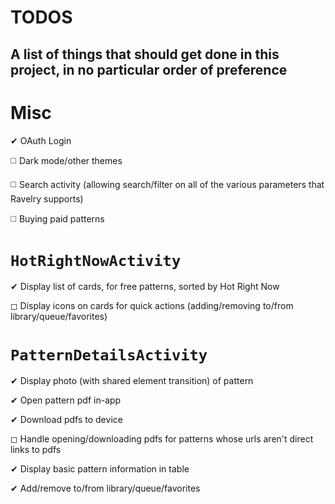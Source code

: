 # TODOS
A list of things that should get done in this project, in no particular order of preference
---

# Misc
  ✔ OAuth Login
  
  ◻️ Dark mode/other themes
  
  ◻️ Search activity (allowing search/filter on all of the various parameters that Ravelry supports)
  
  ◻️ Buying paid patterns

# `HotRightNowActivity`
  ✔ Display list of cards, for free patterns, sorted by Hot Right Now
  
  ◻ Display icons on cards for quick actions (adding/removing to/from library/queue/favorites)

# `PatternDetailsActivity`
  ✔ Display photo (with shared element transition) of pattern
  
  ✔ Open pattern pdf in-app
  
  ✔ Download pdfs to device
  
  ◻ Handle opening/downloading pdfs for patterns whose urls aren't direct links to pdfs
  
  ✔ Display basic pattern information in table
  
  ✔ Add/remove to/from library/queue/favorites
